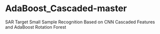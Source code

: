 # AdaBoost_Cascaded-master
SAR Target Small Sample Recognition Based on CNN Cascaded Features and AdaBoost Rotation Forest
